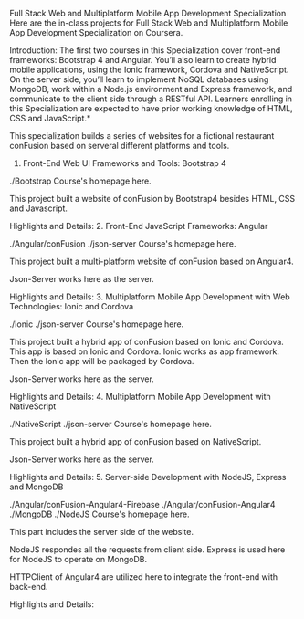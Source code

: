 Full Stack Web and Multiplatform Mobile App Development Specialization
Here are the in-class projects for Full Stack Web and Multiplatform Mobile App Development Specialization on Coursera.

Introduction: The first two courses in this Specialization cover front-end frameworks: Bootstrap 4 and Angular. You’ll also learn to create hybrid mobile applications, using the Ionic framework, Cordova and NativeScript. On the server side, you’ll learn to implement NoSQL databases using MongoDB, work within a Node.js environment and Express framework, and communicate to the client side through a RESTful API. Learners enrolling in this Specialization are expected to have prior working knowledge of HTML, CSS and JavaScript.*

This specialization builds a series of websites for a fictional restaurant conFusion based on serveral different platforms and tools.

1. Front-End Web UI Frameworks and Tools: Bootstrap 4


./Bootstrap
Course's homepage here.

This project built a website of conFusion by Bootstrap4 besides HTML, CSS and Javascript.

Highlights and Details:
2. Front-End JavaScript Frameworks: Angular
 

./Angular/conFusion
./json-server
Course's homepage here.

This project built a multi-platform website of conFusion based on Angular4.

Json-Server works here as the server.

Highlights and Details:
3. Multiplatform Mobile App Development with Web Technologies: Ionic and Cordova
   

./Ionic
./json-server
Course's homepage here.

This project built a hybrid app of conFusion based on Ionic and Cordova. This app is based on Ionic and Cordova. Ionic works as app framework. Then the Ionic app will be packaged by Cordova.

Json-Server works here as the server.

Highlights and Details:
4. Multiplatform Mobile App Development with NativeScript
  

./NativeScript
./json-server
Course's homepage here.

This project built a hybrid app of conFusion based on NativeScript.

Json-Server works here as the server.

Highlights and Details:
5. Server-side Development with NodeJS, Express and MongoDB
  

./Angular/conFusion-Angular4-Firebase
./Angular/conFusion-Angular4
./MongoDB
./NodeJS
Course's homepage here.

This part includes the server side of the website.

NodeJS respondes all the requests from client side. Express is used here for NodeJS to operate on MongoDB.

HTTPClient of Angular4 are utilized here to integrate the front-end with back-end.

Highlights and Details:
